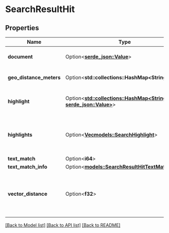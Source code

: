 # SearchResultHit

## Properties

Name | Type | Description | Notes
------------ | ------------- | ------------- | -------------
**document** | Option<[**serde_json::Value**](.md)> | Can be any key-value pair | [optional]
**geo_distance_meters** | Option<**std::collections::HashMap<String, i32>**> | Can be any key-value pair | [optional]
**highlight** | Option<[**std::collections::HashMap<String, serde_json::Value>**](serde_json::Value.md)> | Highlighted version of the matching document | [optional]
**highlights** | Option<[**Vec<models::SearchHighlight>**](SearchHighlight.md)> | (Deprecated) Contains highlighted portions of the search fields | [optional]
**text_match** | Option<**i64**> |  | [optional]
**text_match_info** | Option<[**models::SearchResultHitTextMatchInfo**](SearchResultHit_text_match_info.md)> |  | [optional]
**vector_distance** | Option<**f32**> | Distance between the query vector and matching document's vector value | [optional]

[[Back to Model list]](../README.md#documentation-for-models) [[Back to API list]](../README.md#documentation-for-api-endpoints) [[Back to README]](../README.md)


